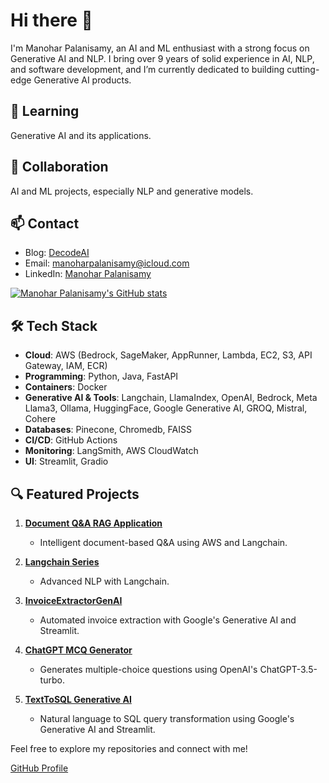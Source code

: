 # Hi there 👋

I'm Manohar Palanisamy, an AI and ML enthusiast with a strong focus on Generative AI and NLP. I bring over 9 years of solid experience in AI, NLP, and software development, and I’m currently dedicated to building cutting-edge Generative AI products.

## 🌱 Learning
Generative AI and its applications.

## 🔗 Collaboration
AI and ML projects, especially NLP and generative models.

## 📫 Contact
- Blog: [DecodeAI](https://manoharpalanisamy-com-git-master-send2manoo.vercel.app)
- Email: [manoharpalanisamy@icloud.com](mailto:manoharpalanisamy@icloud.com)
- LinkedIn: [Manohar Palanisamy](https://www.linkedin.com/in/manoharpalanisamy)

[![Manohar Palanisamy's GitHub stats](https://github-readme-stats.vercel.app/api?username=manoharpalanisamy)](https://github.com/manoharpalanisamy/github-readme-stats)


## 🛠️ Tech Stack
- **Cloud**: AWS (Bedrock, SageMaker, AppRunner, Lambda, EC2, S3, API Gateway, IAM, ECR)
- **Programming**: Python, Java, FastAPI
- **Containers**: Docker
- **Generative AI & Tools**: Langchain, LlamaIndex, OpenAI, Bedrock, Meta Llama3, Ollama, HuggingFace, Google Generative AI, GROQ, Mistral, Cohere
- **Databases**: Pinecone, Chromedb, FAISS
- **CI/CD**: GitHub Actions
- **Monitoring**: LangSmith, AWS CloudWatch
- **UI**: Streamlit, Gradio

## 🔍 Featured Projects
1. **[Document Q&A RAG Application](https://github.com/manoharpalanisamy/Build-and-deploy-RAG-in-AWS-lambda-ECR-docker-langchain-Huggingface-)**
   - Intelligent document-based Q&A using AWS and Langchain.

2. **[Langchain Series](https://github.com/manoharpalanisamy/Updated-Langchain-Series)**
   - Advanced NLP with Langchain.

3. **[InvoiceExtractorGenAI](https://github.com/manoharpalanisamy/InvoiceExtractorGenAI)**
   - Automated invoice extraction with Google's Generative AI and Streamlit.

4. **[ChatGPT MCQ Generator](https://github.com/manoharpalanisamy/ChatGPT-MCQ-Generator)**
   - Generates multiple-choice questions using OpenAI's ChatGPT-3.5-turbo.

5. **[TextToSQL Generative AI](https://github.com/manoharpalanisamy/TextToSQLGenerativeAI)**
   - Natural language to SQL query transformation using Google's Generative AI and Streamlit.

Feel free to explore my repositories and connect with me!

[GitHub Profile](https://github.com/manoharpalanisamy/)
